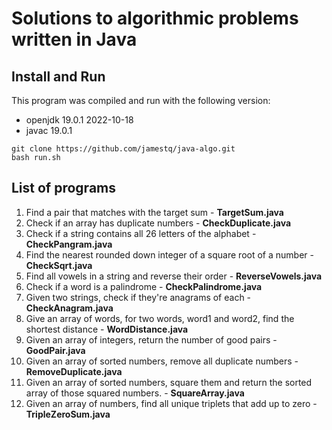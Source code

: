 # Solutions to algorithmic problems written in Java

## Install and Run

This program was compiled and run with the following version:
- openjdk 19.0.1 2022-10-18
- javac 19.0.1

```
git clone https://github.com/jamestq/java-algo.git
bash run.sh
```

## List of programs

1. Find a pair that matches with the target sum - **TargetSum.java**
2. Check if an array has duplicate numbers - **CheckDuplicate.java**
3. Check if a string contains all 26 letters of the alphabet - **CheckPangram.java**
4. Find the nearest rounded down integer of a square root of a number - **CheckSqrt.java**
5. Find all vowels in a string and reverse their order - **ReverseVowels.java**
6. Check if a word is a palindrome - **CheckPalindrome.java**
7. Given two strings, check if they're anagrams of each - **CheckAnagram.java**
8. Give an array of words, for two words, word1 and word2, find the shortest distance - **WordDistance.java**
9. Given an array of integers, return the number of good pairs - **GoodPair.java**
10. Given an array of sorted numbers, remove all duplicate numbers - **RemoveDuplicate.java**
11. Given an array of sorted numbers, square them and return the sorted array of those squared numbers. - **SquareArray.java**
12. Given an array of numbers, find all unique triplets that add up to zero - **TripleZeroSum.java** 

